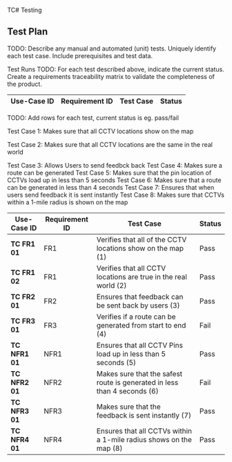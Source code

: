 TC# Testing

## Test Plan
TODO: Describe any manual and automated (unit) tests. Uniquely identify each test case. Include prerequisites and test data.

Test Runs
TODO: For each test described above, indicate the current status. 
Create a requirements traceability matrix to validate the completeness of the product.

| Use-Case ID | Requirement ID | Test Case | Status |
| ----------- | -------------- | --------- | ------ |

TODO: Add rows for each test, current status is eg. pass/fail

Test Case 1: Makes sure that all CCTV locations show on the map 

Test Case 2: Makes sure that all CCTV locations are the same in the real world

Test Case 3: Allows Users to send feedbck back
Test Case 4: Makes sure a route can be generated
Test Case 5: Makes sure that the pin location of CCTVs load up in less than 5 seconds
Test Case 6: Makes sure that a route can be generated in less than 4 seconds
Test Case 7: Ensures that when users send feedback it is sent instantly
Test Case 8: Makes sure that CCTVs within a 1-mile radius is shown on the map

| Use-Case ID | Requirement ID | Test Case | Status |
| ----------- | -------------- | --------- | ------ |
| **TC FR1 01** | FR1 | Verifies that all of the CCTV locations show on the map (1) | Pass |
| **TC FR1 02** | FR1 | Verifies that all CCTV locations are true in the real world (2) | Pass |
| **TC FR2 01** | FR2 | Ensures that feedback can be sent back by users (3) | Pass | 
| **TC FR3 01** | FR3 | Verifies if a route can be generated from start to end (4) | Fail |
| **TC NFR1 01** | NFR1 | Ensures that all CCTV Pins load up in less than 5 seconds (5) | Pass |
| **TC NFR2 01** | NFR2 | Makes sure that the safest route is generated in less than 4 seconds (6) | Fail |
| **TC NFR3 01** | NFR3 | Makes sure that the feedback is sent instantly (7) | Pass |
| **TC NFR4 01** | NFR4 | Ensures that all CCTVs within a 1-mile radius shows on the map (8) | Pass |

